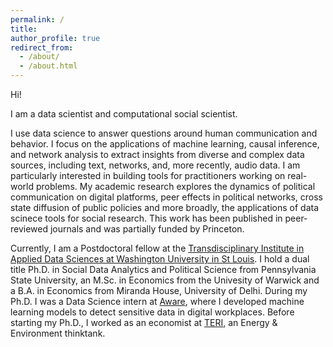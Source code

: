 ```yaml
---
permalink: /
title: 
author_profile: true
redirect_from: 
  - /about/
  - /about.html
---
```


Hi!

I am a data scientist and computational social scientist.

I use data science to answer questions around human communication and behavior. I focus on the applications of machine learning, causal inference, and network analysis to extract insights from diverse and complex data sources, including text, networks, and, more recently, audio data. I am particularly interested in building tools for practitioners working on real-world problems. My academic research explores the dynamics of political communication on digital platforms, peer effects in political networks, cross state diffusion of public policies and more broadly, the applications of data scinece tools for social research. This work has been published in peer-reviewed journals and was partially funded by Princeton.

Currently, I am a Postdoctoral fellow at the [Transdisciplinary Institute in Applied Data Sciences at Washington University in St Louis](https://triads.wustl.edu/). I hold a dual title Ph.D. in Social Data Analytics and Political Science from Pennsylvania State University, an M.Sc. in Economics from the Univesity of Warwick and a B.A. in Economics from Miranda House, University of Delhi. During my Ph.D. I was a Data Science intern at [Aware](https://www.awarehq.com/), where I developed machine learning models to detect sensitive data in digital workplaces. Before starting my Ph.D., I worked as an economist at [TERI](https://www.teriin.org/), an Energy & Environment thinktank.


<!--- I use data science to study . Specifically, I utilize large-scale data from social platforms to model interactions in digital spaces and their impact on internet censorship, repression, and public policy diffusion. I have expertise in the applications of natural language processing, network analysis, and causal inference. -->


